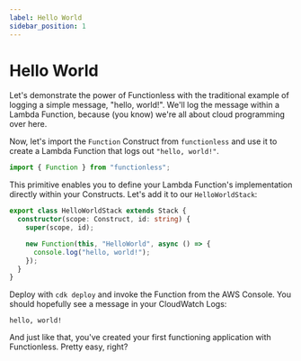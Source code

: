 ```yaml
---
label: Hello World
sidebar_position: 1
---
```


# Hello World

Let's demonstrate the power of Functionless with the traditional example of logging a simple message, "hello, world!". We'll log the message within a Lambda Function, because (you know) we're all about cloud programming over here.

Now, let's import the `Function` Construct from `functionless` and use it to create a Lambda Function that logs out `"hello, world!"`.

```ts
import { Function } from "functionless";
```

This primitive enables you to define your Lambda Function's implementation directly within your Constructs. Let's add it to our `HelloWorldStack`:

```ts
export class HelloWorldStack extends Stack {
  constructor(scope: Construct, id: string) {
    super(scope, id);

    new Function(this, "HelloWorld", async () => {
      console.log("hello, world!");
    });
  }
}
```

Deploy with `cdk deploy` and invoke the Function from the AWS Console. You should hopefully see a message in your CloudWatch Logs:

```
hello, world!
```

And just like that, you've created your first functioning application with Functionless. Pretty easy, right?
